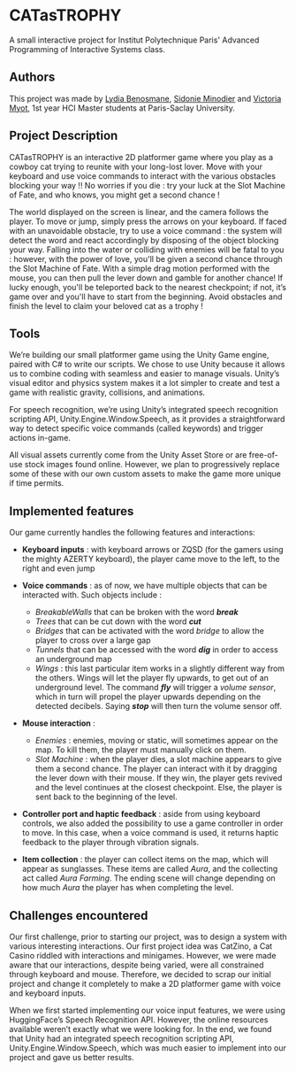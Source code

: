 

# CATasTROPHY

A small interactive project for Institut Polytechnique Paris' Advanced Programming of Interactive Systems class. 


## Authors

This project was made by [Lydia Benosmane](https://github.com/lydiab3n), [Sidonie Minodier](https://github.com/shidowe) and [Victoria Myot](https://github.com/vmfmyot), 1st year HCI Master students at Paris-Saclay University.

## Project Description

CATasTROPHY is an interactive 2D platformer game where you play as a cowboy cat trying to reunite with your long-lost lover. Move with your keyboard and use voice commands to interact with the various obstacles blocking your way !! No worries if you die : try your luck at the Slot Machine of Fate, and who knows, you might get a second chance !

The world displayed on the screen is linear, and the camera follows the player. To move or jump, simply press the arrows on your keyboard. If faced with an unavoidable obstacle, try to use a voice command : the system will detect the word and react accordingly by disposing of the object blocking your way. Falling into the water or colliding with enemies will be fatal to you : however, with the power of love, you'll be given a second chance through the Slot Machine of Fate. With a simple drag motion performed with the mouse, you can then pull the lever down and gamble for another chance! If lucky enough, you'll be teleported back to the nearest checkpoint; if not, it’s game over and you'll have to start from the beginning. Avoid obstacles and finish the level to claim your beloved cat as a trophy !

## Tools

We’re building our small platformer game using the Unity Game engine, paired with C# to write our scripts. We chose to use Unity because it allows us to combine coding with seamless and easier to manage visuals. Unity’s visual editor and physics system makes it a lot simpler to create and test a game with realistic gravity, collisions, and animations. 

For speech recognition, we’re using Unity’s integrated speech recognition scripting API, Unity.Engine.Window.Speech, as it provides a straightforward way to detect specific voice commands (called keywords) and trigger actions in-game.

All visual assets currently come from the Unity Asset Store or are free-of-use stock images found online. However, we plan to progressively replace some of these with our own custom assets to make the game more unique if time permits.


## Implemented features

Our game currently handles the following features and interactions:
- **Keyboard inputs** : with keyboard arrows or ZQSD (for the gamers using the mighty AZERTY keyboard), the player came move to the left, to the right and even jump

- **Voice commands** : as of now, we have multiple objects that can be interacted with. Such objects include :
    - _BreakableWalls_ that can be broken with the word **_break_**
    - _Trees_ that can be cut down with the word **_cut_**
    - _Bridges_ that can be activated with the word _bridge_ to allow the player to cross over a large gap
    - _Tunnels_ that can be accessed with the word **_dig_** in order to access an underground map
    - _Wings_ : this last particular item works in a slightly different way from the others. Wings will let the player fly upwards, to get out of an underground level. The command **_fly_** will trigger a _volume sensor_, which in turn will propel the player upwards depending on the detected decibels. Saying **_stop_** will then turn the volume sensor off.

- **Mouse interaction** :
    - _Enemies_ : enemies, moving or static, will sometimes appear on the map. To kill them, the player must manually click on them.
    - _Slot Machine_ : when the player dies, a slot machine appears to give them a second chance. The player can interact with it by dragging the lever down with their mouse. If they win, the player gets revived and the level continues at the closest checkpoint. Else, the player is sent back to the beginning of the level.

- **Controller port and haptic feedback** : aside from using keyboard controls, we also added the possibility to use a game controller in order to move. In this case, when a voice command is used, it returns haptic feedback to the player through vibration signals.

- **Item collection** : the player can collect items on the map, which will appear as sunglasses. These items are called _Aura_, and the collecting act called _Aura Farming_. The ending scene will change depending on how much _Aura_ the player has when completing the level.

##  Challenges encountered

Our first challenge, prior to starting our project, was to design a system with various interesting interactions. Our first project idea was CatZino, a Cat Casino riddled with interactions and minigames. However, we were made aware that our interactions, despite being varied, were all constrained through keyboard and mouse. Therefore, we decided to scrap our initial project and change it completely to make a 2D platformer game with voice and keyboard inputs.

When we first started implementing our voice input features, we were using HuggingFace’s Speech Recognition API. However, the online resources available weren’t exactly what we were looking for. In the end, we found that Unity had an integrated speech recognition scripting API, Unity.Engine.Window.Speech, which was much easier to implement into our project and gave us better results.
